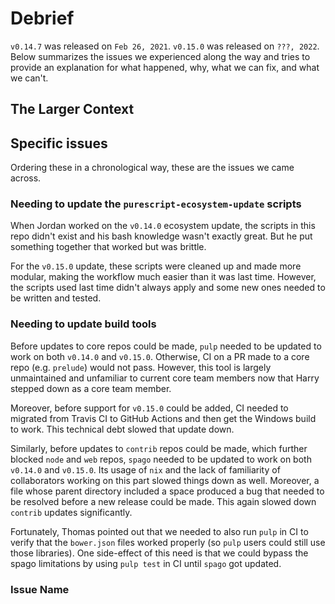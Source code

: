 # Debrief

`v0.14.7` was released on `Feb 26, 2021`. `v0.15.0` was released on `???, 2022`. Below summarizes the issues we experienced along the way and tries to provide an explanation for what happened, why, what we can fix, and what we can't.

## The Larger Context


## Specific issues

Ordering these in a chronological way, these are the issues we came across.

### Needing to update the `purescript-ecosystem-update` scripts

When Jordan worked on the `v0.14.0` ecosystem update, the scripts in this repo didn't exist and his bash knowledge wasn't exactly great. But he put something together that worked but was brittle.

For the `v0.15.0` update, these scripts were cleaned up and made more modular, making the workflow much easier than it was last time. However, the scripts used last time didn't always apply and some new ones needed to be written and tested.

### Needing to update build tools

Before updates to core repos could be made, `pulp` needed to be updated to work on both `v0.14.0` and `v0.15.0`. Otherwise, CI on a PR made to a core repo (e.g. `prelude`) would not pass. However, this tool is largely unmaintained and unfamiliar to current core team members now that Harry stepped down as a core team member.

Moreover, before support for `v0.15.0` could be added, CI needed to migrated from Travis CI to GitHub Actions and then get the Windows build to work. This technical debt slowed that update down.

Similarly, before updates to `contrib` repos could be made, which further blocked `node` and `web` repos, `spago` needed to be updated to work on both `v0.14.0` and `v0.15.0`. Its usage of `nix` and the lack of familiarity of collaborators working on this part slowed things down as well. Moreover, a file whose parent directory included a space produced a bug that needed to be resolved before a new release could be made. This again slowed down `contrib` updates significantly.

Fortunately, Thomas pointed out that we needed to also run `pulp` in CI to verify that the `bower.json` files worked properly (so `pulp` users could still use those libraries). One side-effect of this need is that we could bypass the spago limitations by using `pulp test` in CI until `spago` got updated.

### Issue Name